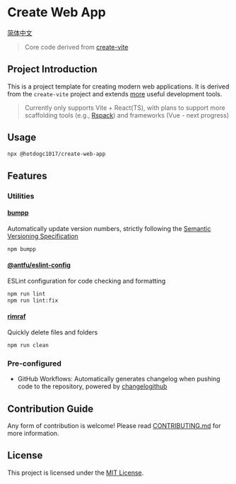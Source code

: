 # Create Web App

[简体中文](README.md)

> Core code derived from [create-vite](https://github.com/vitejs/vite/tree/main/packages/create-vite)

## Project Introduction
This is a project template for creating modern web applications. It is derived from the `create-vite` project and extends [more](#features) useful development tools.

> Currently only supports Vite + React(TS), with plans to support more scaffolding tools (e.g., [Rspack](https://github.com/web-infra-dev/rspack)) and frameworks (Vue - next progress)

## Usage

```bash
npx @hotdogc1017/create-web-app
```

## Features

### Utilities
#### [bumpp](https://github.com/antfu/bumpp)
Automatically update version numbers, strictly following the [Semantic Versioning Specification](https://semver.org/)
```bash
npm bumpp
```

#### [@antfu/eslint-config](https://github.com/antfu/eslint-config)
ESLint configuration for code checking and formatting
```bash
npm run lint
npm run lint:fix
```

#### [rimraf](https://github.com/isaacs/rimraf#readme)
Quickly delete files and folders
```bash
npm run clean
```

### Pre-configured
 - GitHub Workflows: Automatically generates changelog when pushing code to the repository, powered by [changelogithub](https://github.com/antfu/changelogithub)

## Contribution Guide
Any form of contribution is welcome! Please read [CONTRIBUTING.md](CONTRIBUTING.md) for more information.

## License
This project is licensed under the [MIT License](LICENSE).